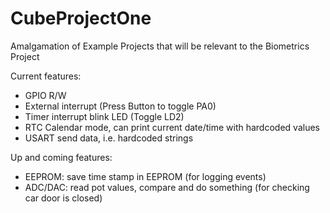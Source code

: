 # CubeProjectOne
Amalgamation of Example Projects that will be relevant to the Biometrics Project

Current features:
- GPIO R/W
- External interrupt (Press Button to toggle PA0)
- Timer interrupt blink LED (Toggle LD2) 
- RTC Calendar mode, can print current date/time with hardcoded values
- USART send data, i.e. hardcoded strings

Up and coming features:
- EEPROM: save time stamp in EEPROM (for logging events)
- ADC/DAC: read pot values, compare and do something (for checking car door is closed)
